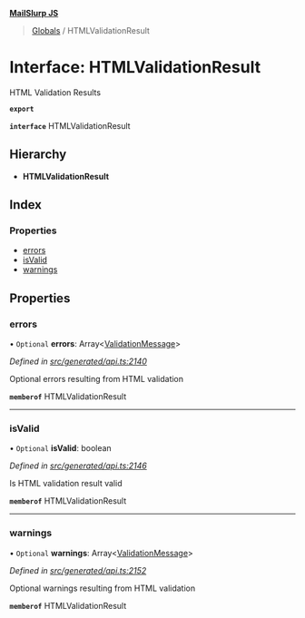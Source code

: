 **[MailSlurp JS](../README.md)**

> [Globals](../README.md) / HTMLValidationResult

# Interface: HTMLValidationResult

HTML Validation Results

**`export`** 

**`interface`** HTMLValidationResult

## Hierarchy

* **HTMLValidationResult**

## Index

### Properties

* [errors](htmlvalidationresult.md#errors)
* [isValid](htmlvalidationresult.md#isvalid)
* [warnings](htmlvalidationresult.md#warnings)

## Properties

### errors

• `Optional` **errors**: Array\<[ValidationMessage](validationmessage.md)>

*Defined in [src/generated/api.ts:2140](https://github.com/mailslurp/mailslurp-client/blob/6b679b8/src/generated/api.ts#L2140)*

Optional errors resulting from HTML validation

**`memberof`** HTMLValidationResult

___

### isValid

• `Optional` **isValid**: boolean

*Defined in [src/generated/api.ts:2146](https://github.com/mailslurp/mailslurp-client/blob/6b679b8/src/generated/api.ts#L2146)*

Is HTML validation result valid

**`memberof`** HTMLValidationResult

___

### warnings

• `Optional` **warnings**: Array\<[ValidationMessage](validationmessage.md)>

*Defined in [src/generated/api.ts:2152](https://github.com/mailslurp/mailslurp-client/blob/6b679b8/src/generated/api.ts#L2152)*

Optional warnings resulting from HTML validation

**`memberof`** HTMLValidationResult
